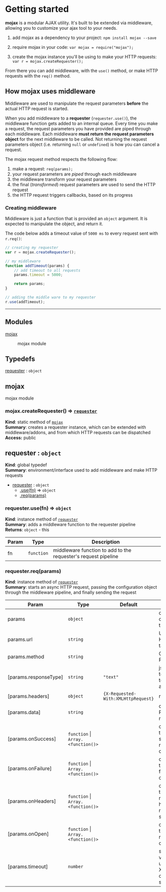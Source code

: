# Getting started
**mojax** is a modular AJAX utility. It's built to be extended via middleware, allowing you to customize your ajax tool to your needs.

1. add mojax as a dependency to your project: `npm install mojax --save`

2. require mojax in your code: `var mojax = require("mojax");`

3. create the mojax instance you'll be using to make your HTTP requests: `var r = mojax.createRequester();`

From there you can add middleware, with the `use()` method, or make HTTP requests with the `req()` method.

## How mojax uses middleware
Middleware are used to manipulate the request parameters **before** the actual HTTP request is started.

When you add middleware to a **requester** (`requester.use()`), the middleware function gets added to an internal queue.
Every time you make a request, the request parameters you have provided are piped through each middleware.
Each middleware **must return the request parameters object** for the next middleware to be called. Not returning the request parameters object
(i.e. returning `null` or `undefined`) is how you can cancel a request.

The mojax request method respects the following flow:

1. make a request: `req(params);`
2. your request parameters are *piped* through each middleware
3. the middleware transform your request parameters
4. the final (*transformed*) request parameters are used to send the HTTP request
5. the HTTP request triggers callbacks, based on its progress

### Creating middleware
Middleware is just a function that is provided an `object` argument. It is expected to manipulate the object, and return it.

The code below adds a timeout value of `5000 ms` to every request sent with `r.req()`:
```js
// creating my requester
var r = mojax.createRequester();

// my middleware
function addTimeout(params) {
    // add timeout to all requests
    params.timeout = 5000;

    return params;
}

// adding the middle ware to my requester
r.use(addTimeout);
```


--------
## Modules

<dl>
<dt><a href="#module_mojax">mojax</a></dt>
<dd><p>mojax module</p>
</dd>
</dl>

## Typedefs

<dl>
<dt><a href="#requester">requester</a> : <code>object</code></dt>
<dd></dd>
</dl>

<a name="module_mojax"></a>

## mojax
mojax module

<a name="module_mojax.createRequester"></a>

### mojax.createRequester() ⇒ <code>[requester](#requester)</code>
**Kind**: static method of <code>[mojax](#module_mojax)</code>  
**Summary**: creates a requester instance, which can be extended with middleware/addons,
and from which HTTP requests can be dispatched  
**Access:** public  
<a name="requester"></a>

## requester : <code>object</code>
**Kind**: global typedef  
**Summary**: environment/interface used to add middleware and make HTTP requests  

* [requester](#requester) : <code>object</code>
    * [.use(fn)](#requester+use) ⇒ <code>object</code>
    * [.req(params)](#requester+req)

<a name="requester+use"></a>

### requester.use(fn) ⇒ <code>object</code>
**Kind**: instance method of <code>[requester](#requester)</code>  
**Summary**: adds a middleware function to the requester pipeline  
**Returns**: <code>object</code> - this  

| Param | Type | Description |
| --- | --- | --- |
| fn | <code>function</code> | middleware function to add to the requester's request pipeline |

<a name="requester+req"></a>

### requester.req(params)
**Kind**: instance method of <code>[requester](#requester)</code>  
**Summary**: starts an async HTTP request, passing the configuration object through the middleware pipeline, and finally sending the request  

| Param | Type | Default | Description |
| --- | --- | --- | --- |
| params | <code>object</code> |  | configuration object used for the request |
| params.url | <code>string</code> |  | URL used as the HTTP request target |
| params.method | <code>string</code> |  | GET, POST, PUT, DELETE |
| [params.responseType] | <code>string</code> | <code>&quot;text&quot;</code> | json, text, xml, text/xml, text/html, arraybuffer, blob |
| [params.headers] | <code>object</code> | <code>{X-Requested-With:XMLHttpRequest}</code> | request headers |
| [params.data] | <code>string</code> |  | data to send on POST or PUT request |
| [params.onSuccess] | <code>function</code> &#124; <code>Array.&lt;function()&gt;</code> |  | callbacks triggered on successful request completion |
| [params.onFailure] | <code>function</code> &#124; <code>Array.&lt;function()&gt;</code> |  | callbacks triggered on failed request completion |
| [params.onHeaders] | <code>function</code> &#124; <code>Array.&lt;function()&gt;</code> |  | callbacks triggered when response headers are received from server |
| [params.onOpen] | <code>function</code> &#124; <code>Array.&lt;function()&gt;</code> |  | callbacks triggered when request is opened |
| [params.timeout] | <code>number</code> |  | sets the timeout value of the underlying XMLHttpRequest object (if supported) |

